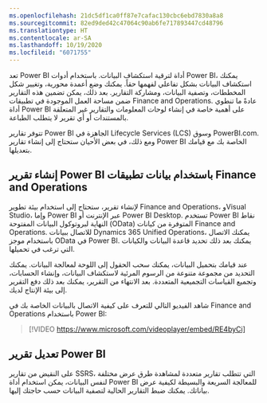 ```yaml
---
ms.openlocfilehash: 21dc5df1ca0ff87e7cafac130cbc6ebd7830a8a8
ms.sourcegitcommit: 82ed9ded42c47064c90ab6fe717893447cd48796
ms.translationtype: HT
ms.contentlocale: ar-SA
ms.lasthandoff: 10/19/2020
ms.locfileid: "6071755"
---
```

تعد Power BI أداة لترقية استكشاف البيانات. باستخدام أدوات Power BI، يمكنك استكشاف البيانات بشكل تفاعلي لفهمها حقاً. يمكنك وضع أعمدة محورية، وتغيير شكل المخططات، وتصفية البيانات، ومشاركة التقارير. بعد ذلك، يمكن تضمين هذه التقارير ضمن مساحة العمل الموجودة في تطبيقات Finance and Operations. عادةً ما تنطوي أداة Power BI على أهمية خاصة في إنشاء لوحات المعلومات والتقارير غير المتعلقة بالمستندات أو أي تقرير لا يتطلب الطباعة. 

تتوفر تقارير Power BI الجاهزة في Lifecycle Services ‏(LCS) وسوق PowerBI.com. ومع ذلك، في بعض الأحيان ستحتاج إلى إنشاء تقارير Power BI الخاصة بك مع قيامك بتعديلها. 

## <a name="create-a-power-bi-report-with-finance-and-operations-apps-data"></a>إنشاء تقرير Power BI باستخدام بيانات تطبيقات Finance and Operations 


لإنشاء تقرير، ستحتاج إلى استخدام بيئة تطوير Finance and Operations، وVisual Studio، وإما Power BI عبر الإنترنت أو Power BI Desktop. تستخدم Power BI نقاط النهاية لبروتوكول البيانات المفتوحة (OData) المتوفرة من كيانات Finance and Operations. للاتصال ببيانات Dynamics 365 Unified Operations، يمكنك الاتصال باستخدام موجز OData في Power BI. يمكنك بعد ذلك تحديد قاعدة البيانات والكيانات التي ترغب في تحميلها.

عند قيامك بتحميل البيانات، يمكنك سحب الحقول إلى اللوحة لمعالجة البيانات. يمكنك التحديد من مجموعة متنوعة من الرسوم المرئية لاستكشاف البيانات، وإنشاء الحسابات، وتجميع القياسات التجميعية المتعددة. بعد الانتهاء من التقرير، يمكنك بعد ذلك دفع التقرير إلى بيئة الإنتاج لديك.

شاهد الفيديو التالي للتعرف على كيفية الاتصال بالبيانات الخاصة بك في Finance and Operations باستخدام Power BI:

 > [!VIDEO https://www.microsoft.com/videoplayer/embed/RE4byCi]
 > 
## <a name="modify-a-power-bi-report"></a>تعديل تقرير Power BI 


على النقيض من تقارير SSRS، التي تتطلب تقارير متعددة لمشاهدة طرق عرض مختلفة لنفس البيانات، يمكن استخدام أداة Power BI للمعالجة السريعة والبسيطة لكيفية عرض بياناتك. يمكنك ضبط التقارير الحالية لتصفية البيانات حسب حاجتك إليها.

